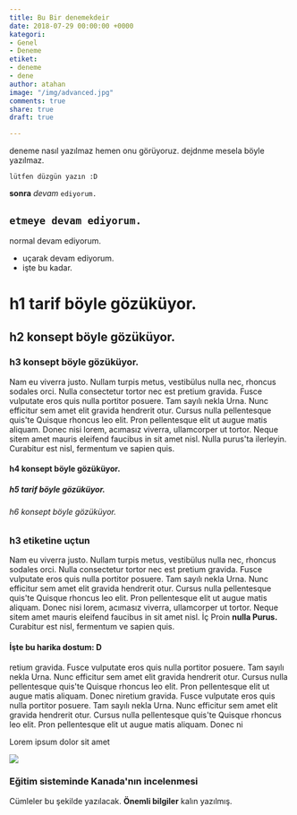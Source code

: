 ```yaml
---
title: Bu Bir denemekdeir
date: 2018-07-29 00:00:00 +0000
kategori:
- Genel
- Deneme
etiket:
- deneme
- dene
author: atahan
image: "/img/advanced.jpg"
comments: true
share: true
draft: true

---
```

deneme nasıl yazılmaz hemen onu görüyoruz. dejdnme mesela böyle yazılmaz.

    lütfen düzgün yazın :D

**sonra**  _devam_ `ediyorum.`

## `etmeye devam ediyorum.`

normal devam ediyorum.

* uçarak devam ediyorum.
* işte bu kadar.

# h1 tarif böyle gözüküyor.

## h2 konsept böyle gözüküyor.

### h3 konsept böyle gözüküyor.

Nam eu viverra justo. Nullam turpis metus, vestibülus nulla nec, rhoncus sodales orci. Nulla consectetur tortor nec est pretium gravida. Fusce vulputate eros quis nulla portitor posuere. Tam sayılı nekla Urna. Nunc efficitur sem amet elit gravida hendrerit otur. Cursus nulla pellentesque quis'te Quisque rhoncus leo elit. Pron pellentesque elit ut augue matis aliquam. Donec nisi lorem, acımasız viverra, ullamcorper ut tortor. Neque sitem amet mauris eleifend faucibus in sit amet nisl. Nulla purus'ta ilerleyin. Curabitur est nisl, fermentum ve sapien quis.

#### h4 konsept böyle gözüküyor.

##### h5 tarif böyle gözüküyor.

###### h6 konsept böyle gözüküyor.

### h3 etiketine uçtun

Nam eu viverra justo. Nullam turpis metus, vestibülus nulla nec, rhoncus sodales orci. Nulla consectetur tortor nec est pretium gravida. Fusce vulputate eros quis nulla portitor posuere. Tam sayılı nekla Urna. Nunc efficitur sem amet elit gravida hendrerit otur. Cursus nulla pellentesque quis'te Quisque rhoncus leo elit. Pron pellentesque elit ut augue matis aliquam. Donec nisi lorem, acımasız viverra, ullamcorper ut tortor. Neque sitem amet mauris eleifend faucibus in sit amet nisl. İç Proin **nulla Purus.** Curabitur est nisl, fermentum ve sapien quis.

#### İşte bu harika dostum: D

retium gravida. Fusce vulputate eros quis nulla portitor posuere. Tam sayılı nekla Urna. Nunc efficitur sem amet elit gravida hendrerit otur. Cursus nulla pellentesque quis'te Quisque rhoncus leo elit. Pron pellentesque elit ut augue matis aliquam. Donec niretium gravida. Fusce vulputate eros quis nulla portitor posuere. Tam sayılı nekla Urna. Nunc efficitur sem amet elit gravida hendrerit otur. Cursus nulla pellentesque quis'te Quisque rhoncus leo elit. Pron pellentesque elit ut augue matis aliquam. Donec ni

Lorem ipsum dolor sit amet

![](/img/kandinsky.comp-8.thumb.jpeg)

### Eğitim sisteminde Kanada'nın incelenmesi

Cümleler bu şekilde yazılacak. **Önemli bilgiler** kalın yazılmış.